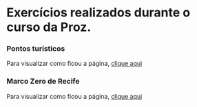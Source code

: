 # Exercícios realizados durante o curso da Proz.

### Pontos turísticos 
Para visualizar como ficou a página, [clique aqui](https://mirraelly.github.io/exercicios-proz/pontos-turisticos-europa)

### Marco Zero de Recife
Para visualizar como ficou a página, [clique aqui](https://mirraelly.github.io/exercicios-proz/recife-marco-zero)
